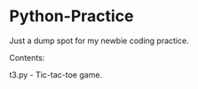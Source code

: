 # Python-Practice
Just a dump spot for my newbie coding practice.

Contents:

t3.py - Tic-tac-toe game.
